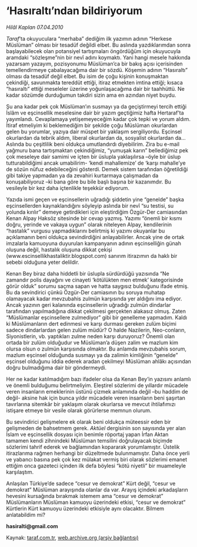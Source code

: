 # ‘Hasıraltı’ndan bildiriyorum

*Hilâl Kaplan 07.04.2010*

<div class="yazi"><p><i>Taraf</i>’ta okuyuculara “merhaba” dediğim ilk yazımın adının “Herkese Müslüman” olması bir tesadüf değildi elbet. Bu aslında yazdıklarımdan sonra başlayabilecek olan potansiyel tartışmaları öngördüğüm için okuyucuyla aramdaki “sözleşme”nin bir nevî adını koymaktı. Yani hangi mesele hakkında yazarsam yazayım, pozisyonumu Müslüman’ca bir bakış açısı içerisinden temellendirmeye çabalayacağıma dair bir sözdü. Köşemin adının “Hasıraltı” olması da tesadüf değil elbet. Bu isim de çoğu kişinin konuşmaktan çekindiği, savunmakta tereddüt ettiği, itiraz etmekten imtina ettiği; kısaca “hasıraltı” ettiği meseleler üzerine yoğunlaşacağıma dair bir taahhüttü. Ne kadar sözümde durduğumun takdiri sizin ama en azından niyet buydu.</p>
<p>Şu ana kadar pek çok Müslüman’ın susmayı ya da geçiştirmeyi tercih ettiği İslâm ve eşcinsellik meselesine dair bir yazım geçtiğimiz hafta Hertaraf’ta yayımlandı. Cevaplamaya yetişemeyeceğim kadar çok tepki ve yorum aldım. İtiraf etmeliyim ki beklemediğim bir şekilde çoğu Müslüman okurlardan gelen bu yorumlar, yazıya dair müspet bir yaklaşım sergiliyordu. Eşcinsel okurlardan da tebrik aldım, liberal okurlardan da, sosyalist okurlardan da... Aslında bu çeşitlilik beni oldukça umutlandırdı diyebilirim. Zira bu e-mail yağmuru bana tartışmaktan çekindiğimiz, “yumuşak karın” bellediğimiz pek çok meseleye dair samimi ve içten bir üslupla yaklaşılırsa –öyle bir üslup tutturabildiğimi ancak umabilirim- ‘kendi mahallemize’ de ‘karşı mahalle’ye de sözün nüfuz edebileceğini gösterdi. Demek sistem tarafından öğretildiği gibi takiye yapmadan ya da zevahiri kurtarmaya çalışmadan da konuşabiliyoruz –ki bana göre bu bile başlı başına bir kazanımdır. Bu vesileyle bir kez daha içtenlikle teşekkür ediyorum. </p>
<p>Yazıda ismi geçen ve eşcinsellerin uğradığı şiddetin yine “genelde” başka eşcinsellerden kaynaklandığını söyleyip aslında bir nevî “su testisi, su yolunda kırılır” demeye getirdikleri için eleştirdiğim Özgür-Der camiasından Kenan Alpay Haksöz sitesinde bir cevap yazmış. Yazımı “önemli bir kısmı doğru, yerinde ve vakaya uygun” olarak niteleyen Alpay, kendilerinin “hastalık” vurgusu yapmadıklarını belirtmiş ki yazımı okuyanlar bu açıklamanın beni oldukça sevindirdiğini anlayabilirler. Ancak yine de ortak imzalarla kamuoyuna duyurulan kampanyanın adının eşcinselliğin günah oluşuna değil, hastalık oluşuna dikkat çekişi (www.escinsellikhastaliktir.blogspot.com) sanırım itirazımın da haklı bir sebebi olduğuna yeter delildir.</p>
<p>Kenan Bey biraz daha hiddetli bir üslupla sürdürdüğü yazısında “Ne zamandır polis dayağını ve cinayeti ‘kötülükten men etmek’ kategorisinde görür olduk” sorumu saçma sapan ve hatta saygısız bulduğunu ifade etmiş. Bu da sevindirici çünkü Özgür-Der camiasının bu soruya muhatap olamayacak kadar mevzubahis zulmün karşısında yer aldığını ima ediyor. Ancak yazının geri kalanında eşcinsellerin uğradığı zulmün dindarlar tarafından yapılmadığına dikkat çekilmesi gerçekten alakasız olmuş. Zaten “Müslümanlar eşcinsellere zulmediyor” gibi bir genelleme yapmadım. Kaldı ki Müslümanların dert edinmesi ve karşı durması gereken zulüm biçimi sadece dindarlardan gelen zulüm müdür? O halde Nazilerin, Neo-conların, Siyonistlerin, vb. yaptıkları zulme neden karşı duruyoruz? Önemli olan ortada bir zulüm olduğudur ve Müslüman’a düşen zalim ve mazlum kim olursa olsun o zulmün karşısında olmaktır. Bu anlamda mevzubahis sorum, mazlum eşcinsel olduğunda susmayı ya da zalimin kimliğinin “genelde” eşcinsel olduğunu iddia ederek aradan çekilmeyi Müslüman ahlâkı açısından doğru bulmadığıma dair bir göndermeydi.</p>
<p>Her ne kadar katılmadığım bazı ifadeler olsa da Kenan Bey’in yazısını anlamlı ve önemli bulduğumu belirtmeliyim. Eleştirel sözlerimi de yıllardır mücadele veren insanların emeklerinin üstünü çizmek anlamında değil –bu haddim de değil- aksine hak için bunca yıldır mücadele veren insanların beni şaşırtan tavırlarına sitemkâr bir yaklaşım olarak okurlarsa ve mevcut ihtilafımızı istişare etmeye bir vesile olarak görürlerse memnun olurum. </p>
<p>Bu sevindirici gelişmelere ek olarak beni oldukça müteessir eden bir gelişmeden de bahsetmem gerek. <i>Aktüel</i> dergisinin son sayısında yer alan İslam ve eşcinsellik dosyası için benimle röportaj yapan İrfan Aktan tamamen kendi zihnindeki Müslüman temsilini doğrulayacak biçimde sözlerimi tahrif ederek ve bağlamından kopararak yorumlamıştır. Üstelik itirazlarıma rağmen herhangi bir düzeltmede bulunmamıştır. Daha önce yerli ve yabancı basına pek çok kez mülakat vermiş biri olarak sözlerimi emanet ettiğim onca gazeteci içinden ilk defa böylesi “kötü niyetli” bir muameleyle karşılaştım. </p>
<p>Anlaşılan Türkiye’de sadece “cesur ve demokrat” Kürt değil, “cesur ve demokrat” Müslüman arayışında olanlar da var. Arayış içindeki arkadaşların hevesini kursağında bırakmak istemem ama “cesur ve demokrat” Müslümanların Müslüman kamuoyu üzerindeki etkisi, “cesur ve demokrat” Kürtlerin Kürt kamuoyu üzerindeki etkisiyle aynı olacaktır. Bilmem anlatabildim mi?</p>
<p><b>hasiralti@gmail.com</b></p></div>

Kaynak: [taraf.com.tr](http://www.taraf.com.tr:80/makale/10789.htm), [web.archive.org (arşiv bağlantısı)](http://web.archive.org/web/20100410094641/http://www.taraf.com.tr:80/makale/10789.htm)
